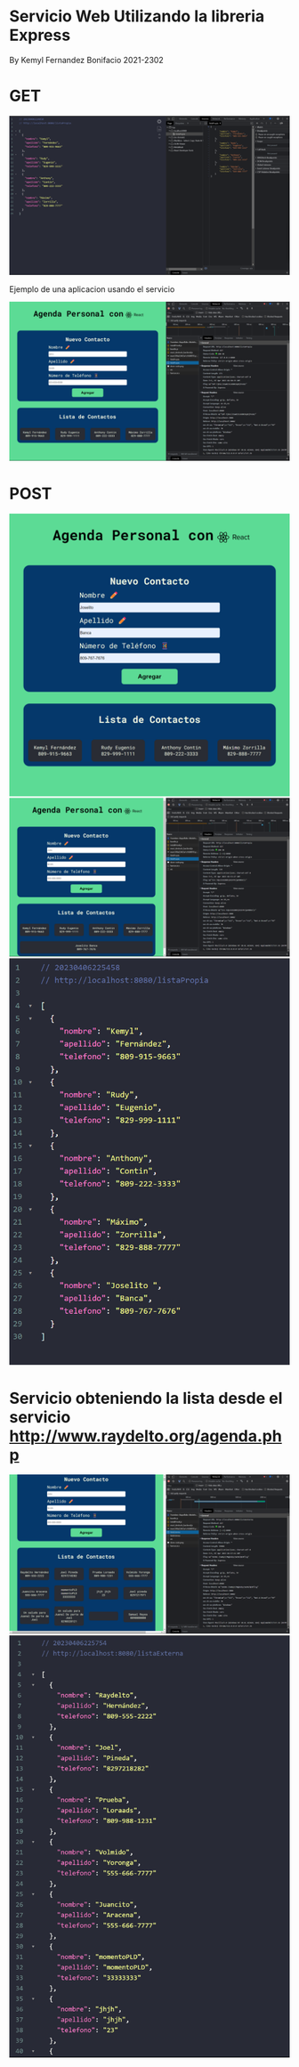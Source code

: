 # Servicio Web Utilizando la libreria Express 

By Kemyl Fernandez Bonifacio 2021-2302

# GET
![Primera Captura de Pantalla](img/Express1.png)

Ejemplo de una aplicacion usando el servicio

![Primera Captura de Pantalla](img/Express2.png)

# POST

![Primera Captura de Pantalla](img/Express3.png)
![Primera Captura de Pantalla](img/Express4.png)
![Primera Captura de Pantalla](img/Express5.png)

# Servicio obteniendo la lista desde el servicio http://www.raydelto.org/agenda.php

![Primera Captura de Pantalla](img/Express6.png)
![Primera Captura de Pantalla](img/Express7.png)